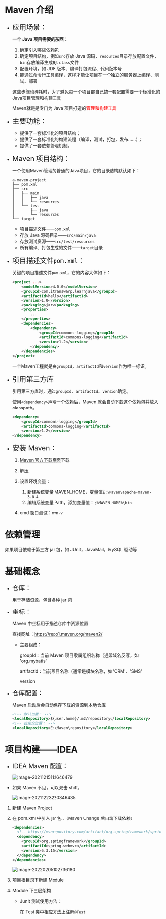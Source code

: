 # Maven 介绍

+ <span style="font-size:22px">应用场景：</span>

    **一个 Java 项目需要的东西：**

    1. 确定引入哪些依赖包
    2. 确定项目结构，例如`src`存放 Java 源码，`resources`目录存放配置文件，`bin`存放编译生成的`.class`文件
    3. 配置环境，如 JDK 版本、编译打包流程、代码版本号
    4. 能通过命令行工具编译，这样才能让项目在一个独立的服务器上编译、测试、部署

    这些步骤琐碎耗时，为了避免每一个项目都自己搞一套配置需要一个标准化的Java项目管理和构建工具

    Maven就是是专门为 Java 项目打造的<span style="color:red">管理和构建工具</span>

+ <span style="font-size:22px">主要功能：</span>

    - 提供了一套标准化的项目结构；
    - 提供了一套标准化的构建流程（编译，测试，打包，发布……）；
    - 提供了一套依赖管理机制。

+ <span style="font-size:22px">Maven 项目结构：</span>

    一个使用Maven管理的普通的Java项目，它的目录结构默认如下：

    ```
    a-maven-project
    ├── pom.xml
    ├── src
    │   ├── main
    │   │   ├── java
    │   │   └── resources
    │   └── test
    │       ├── java
    │       └── resources
    └── target
    ```

    + 项目描述文件——`pom.xml`
    + 存放 Java 源码目录——`src/main/java`
    + 存放测试资源——`src/test/resources`
    + 所有编译、打包生成的文件——`target`目录

+ <span style="font-size:22px">项目描述文件`pom.xml`：</span>

    关键的项目描述文件`pom.xml`，它的内容大体如下：

    ```xml
    <project ...>
    	<modelVersion>4.0.0</modelVersion>
    	<groupId>com.itranswarp.learnjava</groupId>
    	<artifactId>hello</artifactId>
    	<version>1.0</version>
    	<packaging>jar</packaging>
    	<properties>
            ...
    	</properties>
    	<dependencies>
            <dependency>
                <groupId>commons-logging</groupId>
                <artifactId>commons-logging</artifactId>
                <version>1.2</version>
            </dependency>
    	</dependencies>
    </project>
    ```

    一个Maven工程就是由`groupId`，`artifactId`和`version`作为唯一标识。

+ <span style="font-size:22px">引用第三方库</span>

    引用第三方库时，通过`groupId`、`artifactId`、`version`确定。

    使用`<dependency>`声明一个依赖后，Maven 就会自动下载这个依赖包并放入 classpath。

    ```xml
    <dependency>
        <groupId>commons-logging</groupId>
        <artifactId>commons-logging</artifactId>
        <version>1.2</version>
    </dependency>
    ```

+ <span style="font-size:22px">安装 Maven：</span>

    1. [Maven 官方下载页面](https://maven.apache.org/download.cgi)下载
    2. 解压
    3. 设置环境变量：
        1. 新建系统变量 MAVEN_HOME，变量值`E:\Maven\apache-maven-3.8.4`
        2. 编辑系统变量 Path，添加变量值：`;%MAVEN_HOME%\bin`
    
    4. cmd 窗口测试：`mvn-v`



# 依赖管理

如果项目依赖于第三方 jar 包，如 JUnit，JavaMail，MySQL 驱动等



# 基础概念

+ <span style="font-size:20px">仓库：</span>

    用于存储资源，包含各种 jar 包

+ <span style="font-size:20px">坐标：</span>

    Maven 中坐标用于描述仓库中资源位置

    查找网址：https://repo1.maven.org/maven2/

    + 主要组成：

        groupId：当前 Maven 项目隶属组织名称（通常域名反写，如 'org.mybatis'

        artifactId：当前项目名称（通常是模块名称，如 'CRM'、'SMS'

        version

+ <span style="font-size:20px">仓库配置：</span>

    Maven 启动后会自动保存下载的资源到本地仓库

    ```xml
    <!-- 默认位置： -->
    <localRepository>${user.home}/.m2/repository</localRepository>
    <!-- 自定义位置： -->
    <localRepository>E:\Maven\repository</localRepository>
    ```



# 项目构建——IDEA

+ <span style="font-size:20px">IDEA Maven 配置：</span>

    ![image-20211215112646479](https://gitee.com/ethereal-bang/images/raw/master/20211215112653.png)

+ 如果 Maven 不见，可以双击 shift，

    ![image-20211223220346435](https://gitee.com/ethereal-bang/images/raw/master/20211223220353.png)

    

1. 新建 Maven Project

2. 在 pom.xml 中引入 jar 包：（Maven Change 后自动下载依赖）

    ```xml
    <dependencies>
      <!-- https://mvnrepository.com/artifact/org.springframework/spring-webmvc -->
      <dependency>
        <groupId>org.springframework</groupId>
        <artifactId>spring-webmvc</artifactId>
        <version>5.3.15</version>
      </dependency>
    </dependencies>
    ```

    ![image-20220205102736180](https://gitee.com/ethereal-bang/images/raw/master/20220205102743.png)

3. 项目根目录下新建 Module

4. Module 下三层架构

    + Junit 测试使用方法：

        在 Test 类中相应方法上注解`@Test`
